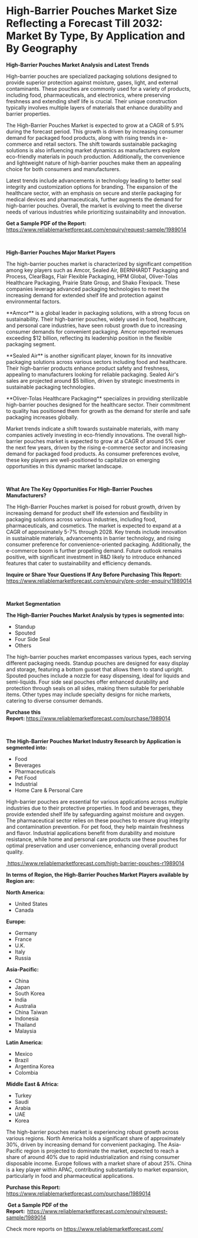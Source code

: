 <p><h1>High-Barrier Pouches Market Size Reflecting a Forecast Till 2032: Market By Type, By Application and By Geography</h1></p><p><strong>High-Barrier Pouches Market Analysis and Latest Trends</strong></p>
<p><p>High-barrier pouches are specialized packaging solutions designed to provide superior protection against moisture, gases, light, and external contaminants. These pouches are commonly used for a variety of products, including food, pharmaceuticals, and electronics, where preserving freshness and extending shelf life is crucial. Their unique construction typically involves multiple layers of materials that enhance durability and barrier properties.</p><p>The High-Barrier Pouches Market is expected to grow at a CAGR of 5.9% during the forecast period. This growth is driven by increasing consumer demand for packaged food products, along with rising trends in e-commerce and retail sectors. The shift towards sustainable packaging solutions is also influencing market dynamics as manufacturers explore eco-friendly materials in pouch production. Additionally, the convenience and lightweight nature of high-barrier pouches make them an appealing choice for both consumers and manufacturers.</p><p>Latest trends include advancements in technology leading to better seal integrity and customization options for branding. The expansion of the healthcare sector, with an emphasis on secure and sterile packaging for medical devices and pharmaceuticals, further augments the demand for high-barrier pouches. Overall, the market is evolving to meet the diverse needs of various industries while prioritizing sustainability and innovation.</p></p>
<p><strong>Get a Sample PDF of the Report:&nbsp;</strong> <a href="https://www.reliablemarketforecast.com/enquiry/request-sample/1989014?utm_campaign=3081&utm_medium=2&utm_source=Github&utm_content=ia&utm_term=03042025&utm_id=high-barrier-pouches">https://www.reliablemarketforecast.com/enquiry/request-sample/1989014</a></p>
<p>&nbsp;</p>
<p><strong>High-Barrier Pouches Major Market Players</strong></p>
<p><p>The high-barrier pouches market is characterized by significant competition among key players such as Amcor, Sealed Air, BERNHARDT Packaging and Process, ClearBags, Flair Flexible Packaging, HPM Global, Oliver-Tolas Healthcare Packaging, Prairie State Group, and Shako Flexipack. These companies leverage advanced packaging technologies to meet the increasing demand for extended shelf life and protection against environmental factors.</p><p>**Amcor** is a global leader in packaging solutions, with a strong focus on sustainability. Their high-barrier pouches, widely used in food, healthcare, and personal care industries, have seen robust growth due to increasing consumer demands for convenient packaging. Amcor reported revenues exceeding $12 billion, reflecting its leadership position in the flexible packaging segment.</p><p>**Sealed Air** is another significant player, known for its innovative packaging solutions across various sectors including food and healthcare. Their high-barrier products enhance product safety and freshness, appealing to manufacturers looking for reliable packaging. Sealed Air's sales are projected around $5 billion, driven by strategic investments in sustainable packaging technologies.</p><p>**Oliver-Tolas Healthcare Packaging** specializes in providing sterilizable high-barrier pouches designed for the healthcare sector. Their commitment to quality has positioned them for growth as the demand for sterile and safe packaging increases globally.</p><p>Market trends indicate a shift towards sustainable materials, with many companies actively investing in eco-friendly innovations. The overall high-barrier pouches market is expected to grow at a CAGR of around 5% over the next few years, driven by the rising e-commerce sector and increasing demand for packaged food products. As consumer preferences evolve, these key players are well-positioned to capitalize on emerging opportunities in this dynamic market landscape.</p></p>
<p>&nbsp;</p>
<p><strong>What Are The Key Opportunities For High-Barrier Pouches Manufacturers?</strong></p>
<p><p>The High-Barrier Pouches market is poised for robust growth, driven by increasing demand for product shelf life extension and flexibility in packaging solutions across various industries, including food, pharmaceuticals, and cosmetics. The market is expected to expand at a CAGR of approximately 5-7% through 2028. Key trends include innovation in sustainable materials, advancements in barrier technology, and rising consumer preference for convenience-oriented packaging. Additionally, the e-commerce boom is further propelling demand. Future outlook remains positive, with significant investment in R&D likely to introduce enhanced features that cater to sustainability and efficiency demands.</p></p>
<p><strong>Inquire or Share Your Questions If Any Before Purchasing This Report:</strong> <a href="https://www.reliablemarketforecast.com/enquiry/pre-order-enquiry/1989014?utm_campaign=3081&utm_medium=2&utm_source=Github&utm_content=ia&utm_term=03042025&utm_id=high-barrier-pouches">https://www.reliablemarketforecast.com/enquiry/pre-order-enquiry/1989014</a></p>
<p>&nbsp;</p>
<p><strong>Market Segmentation</strong></p>
<p><strong>The High-Barrier Pouches Market Analysis by types is segmented into:</strong></p>
<p><ul><li>Standup</li><li>Spouted</li><li>Four Side Seal</li><li>Others</li></ul></p>
<p><p>The high-barrier pouches market encompasses various types, each serving different packaging needs. Standup pouches are designed for easy display and storage, featuring a bottom gusset that allows them to stand upright. Spouted pouches include a nozzle for easy dispensing, ideal for liquids and semi-liquids. Four side seal pouches offer enhanced durability and protection through seals on all sides, making them suitable for perishable items. Other types may include specialty designs for niche markets, catering to diverse consumer demands.</p></p>
<p><strong>Purchase this Report:&nbsp;</strong><a href="https://www.reliablemarketforecast.com/purchase/1989014?utm_campaign=3081&utm_medium=2&utm_source=Github&utm_content=ia&utm_term=03042025&utm_id=high-barrier-pouches">https://www.reliablemarketforecast.com/purchase/1989014</a></p>
<p>&nbsp;</p>
<p><strong>The High-Barrier Pouches Market Industry Research by Application is segmented into:</strong></p>
<p><ul><li>Food</li><li>Beverages</li><li>Pharmaceuticals</li><li>Pet Food</li><li>Industrial</li><li>Home Care & Personal Care</li></ul></p>
<p><p>High-barrier pouches are essential for various applications across multiple industries due to their protective properties. In food and beverages, they provide extended shelf life by safeguarding against moisture and oxygen. The pharmaceutical sector relies on these pouches to ensure drug integrity and contamination prevention. For pet food, they help maintain freshness and flavor. Industrial applications benefit from durability and moisture resistance, while home and personal care products use these pouches for optimal preservation and user convenience, enhancing overall product quality.</p></p>
<p><a href="https://www.reliablemarketforecast.com/high-barrier-pouches-r1989014?utm_campaign=3081&utm_medium=2&utm_source=Github&utm_content=ia&utm_term=03042025&utm_id=high-barrier-pouches">&nbsp;https://www.reliablemarketforecast.com/high-barrier-pouches-r1989014</a></p>
<p><strong>In terms of Region, the High-Barrier Pouches Market Players available by Region are:</strong></p>
<p>
    <p> <strong> North America: </strong>
        <ul>
            <li>United States</li>
            <li>Canada</li>
        </ul>
        </p> 
    <p> <strong> Europe: </strong>
        <ul>
            <li>Germany</li>
            <li>France</li>
            <li>U.K.</li>
            <li>Italy</li>
            <li>Russia</li>
        </ul>
        </p> 
    <p> <strong> Asia-Pacific: </strong>
        <ul>
            <li>China</li>
            <li>Japan</li>
            <li>South Korea</li>
            <li>India</li>
            <li>Australia</li>
            <li>China Taiwan</li>
            <li>Indonesia</li>
            <li>Thailand</li>
            <li>Malaysia</li>
        </ul>
        </p> 
    <p> <strong> Latin America: </strong>
        <ul>
            <li>Mexico</li>
            <li>Brazil</li>
            <li>Argentina Korea</li>
            <li>Colombia</li>
        </ul>
        </p> 
    <p> <strong> Middle East & Africa: </strong>
        <ul>
            <li>Turkey</li>
            <li>Saudi</li>
            <li>Arabia</li>
            <li>UAE</li>
            <li>Korea</li>
        </ul>
    </p>
    </p>
<p><p>The high-barrier pouches market is experiencing robust growth across various regions. North America holds a significant share of approximately 30%, driven by increasing demand for convenient packaging. The Asia-Pacific region is projected to dominate the market, expected to reach a share of around 40% due to rapid industrialization and rising consumer disposable income. Europe follows with a market share of about 25%. China is a key player within APAC, contributing substantially to market expansion, particularly in food and pharmaceutical applications.</p></p>
<p><strong>Purchase this Report: </strong><a href="https://www.reliablemarketforecast.com/purchase/1989014?utm_campaign=3081&utm_medium=2&utm_source=Github&utm_content=ia&utm_term=03042025&utm_id=high-barrier-pouches">https://www.reliablemarketforecast.com/purchase/1989014</a></p>
<p>&nbsp;<strong>Get a Sample PDF of the Report:&nbsp;&nbsp;</strong><a href="https://www.reliablemarketforecast.com/enquiry/request-sample/1989014?utm_campaign=3081&utm_medium=2&utm_source=Github&utm_content=ia&utm_term=03042025&utm_id=high-barrier-pouches">https://www.reliablemarketforecast.com/enquiry/request-sample/1989014</a></p>
<p><strong></strong></p>
<p>Check more reports on <a href="https://www.reliablemarketforecast.com/?utm_campaign=3081&utm_medium=2&utm_source=Github&utm_content=ia&utm_term=03042025&utm_id=high-barrier-pouches">https://www.reliablemarketforecast.com/</a></p>